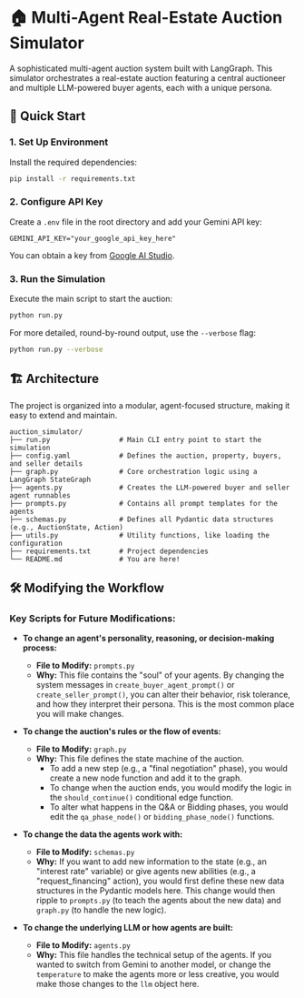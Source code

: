 # 🏠 Multi-Agent Real-Estate Auction Simulator

A sophisticated multi-agent auction system built with LangGraph. This simulator orchestrates a real-estate auction featuring a central auctioneer and multiple LLM-powered buyer agents, each with a unique persona.

## 🚀 Quick Start

### 1. Set Up Environment

Install the required dependencies:
```bash
pip install -r requirements.txt
```

### 2. Configure API Key

Create a `.env` file in the root directory and add your Gemini API key:
```
GEMINI_API_KEY="your_google_api_key_here"
```
You can obtain a key from [Google AI Studio](https://makersuite.google.com/app/apikey).

### 3. Run the Simulation

Execute the main script to start the auction:
```bash
python run.py
```

For more detailed, round-by-round output, use the `--verbose` flag:
```bash
python run.py --verbose
```

## 🏗️ Architecture

The project is organized into a modular, agent-focused structure, making it easy to extend and maintain.

```
auction_simulator/
├── run.py                 # Main CLI entry point to start the simulation
├── config.yaml            # Defines the auction, property, buyers, and seller details
├── graph.py               # Core orchestration logic using a LangGraph StateGraph
├── agents.py              # Creates the LLM-powered buyer and seller agent runnables
├── prompts.py             # Contains all prompt templates for the agents
├── schemas.py             # Defines all Pydantic data structures (e.g., AuctionState, Action)
├── utils.py               # Utility functions, like loading the configuration
├── requirements.txt       # Project dependencies
└── README.md              # You are here!
```

## 🛠️ Modifying the Workflow

### Key Scripts for Future Modifications:

*   **To change an agent's personality, reasoning, or decision-making process:**
    *   **File to Modify:** `prompts.py`
    *   **Why:** This file contains the "soul" of your agents. By changing the system messages in `create_buyer_agent_prompt()` or `create_seller_prompt()`, you can alter their behavior, risk tolerance, and how they interpret their persona. This is the most common place you will make changes.

*   **To change the auction's rules or the flow of events:**
    *   **File to Modify:** `graph.py`
    *   **Why:** This file defines the state machine of the auction.
        *   To add a new step (e.g., a "final negotiation" phase), you would create a new node function and add it to the graph.
        *   To change when the auction ends, you would modify the logic in the `should_continue()` conditional edge function.
        *   To alter what happens in the Q&A or Bidding phases, you would edit the `qa_phase_node()` or `bidding_phase_node()` functions.

*   **To change the data the agents work with:**
    *   **File to Modify:** `schemas.py`
    *   **Why:** If you want to add new information to the state (e.g., an "interest rate" variable) or give agents new abilities (e.g., a "request\_financing" action), you would first define these new data structures in the Pydantic models here. This change would then ripple to `prompts.py` (to teach the agents about the new data) and `graph.py` (to handle the new logic).

*   **To change the underlying LLM or how agents are built:**
    *   **File to Modify:** `agents.py`
    *   **Why:** This file handles the technical setup of the agents. If you wanted to switch from Gemini to another model, or change the `temperature` to make the agents more or less creative, you would make those changes to the `llm` object here.